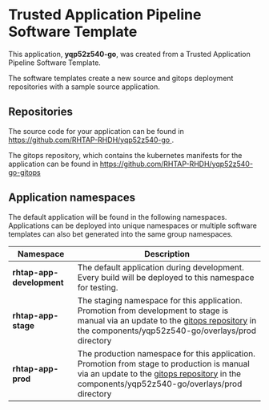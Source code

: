 # Trusted Application Pipeline Software Template

This application, **yqp52z540-go**, was created from a Trusted Application Pipeline Software Template.

The software templates create a new source and gitops deployment repositories with a sample source application. 

## Repositories

The source code for your application can be found in [https://github.com/RHTAP-RHDH/yqp52z540-go ](https://github.com/RHTAP-RHDH/yqp52z540-go ).
 
The gitops repository, which contains the kubernetes manifests for the application can be found in 
[https://github.com/RHTAP-RHDH/yqp52z540-go-gitops ](https://github.com/RHTAP-RHDH/yqp52z540-go-gitops ) 

## Application namespaces 

The default application will be found in the following namespaces. Applications can be deployed into unique namespaces or multiple software templates can also bet generated into the same group namespaces.  

|  Namespace   |  Description   |  
| -------- | -------- |   
| **rhtap-app-development** | The default application during development. Every build will be deployed to this namespace for testing. | 
| **rhtap-app-stage** | The staging namespace for this application. Promotion from development to stage is manual via an update to the [gitops repository](https://github.com/RHTAP-RHDH/yqp52z540-go-gitops ) in the components/yqp52z540-go/overlays/prod directory |  
| **rhtap-app-prod** | The production namespace for this application. Promotion from stage to production is manual via an update to the [gitops repository](https://github.com/RHTAP-RHDH/yqp52z540-go-gitops ) in the components/yqp52z540-go/overlays/prod directory | 